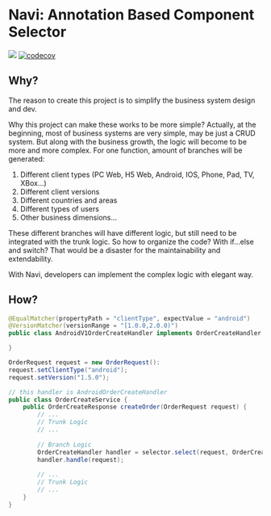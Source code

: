 # Navi: Annotation Based Component Selector

[![](https://travis-ci.com/yanglifan/navi.svg?branch=master)](https://travis-ci.com/yanglifan/navi)
[![codecov](https://codecov.io/gh/yanglifan/navi/branch/master/graph/badge.svg)](https://codecov.io/gh/yanglifan/navi)

## Why?

The reason to create this project is to simplify the business system design and dev. 

Why this project can make these works to be more simple? Actually, at the beginning, most of business systems are very simple, may be just a CRUD system. But along with the business growth, the logic will become to be more and more complex. For one function, amount of branches will be generated:
1. Different client types (PC Web, H5 Web, Android, IOS, Phone, Pad, TV, XBox...)
1. Different client versions
1. Different countries and areas
1. Different types of users
1. Other business dimensions...

These different branches will have different logic, but still need to be integrated with the trunk logic. So how to organize the code? With if...else and switch? That would be a disaster for the maintainability and extendability.

With Navi, developers can implement the complex logic with elegant way.
 
## How?
 
```java
@EqualMatcher(propertyPath = "clientType", expectValue = "android")
@VersionMatcher(versionRange = "[1.0.0,2.0.0)")
public class AndroidV1OrderCreateHandler implements OrderCreateHandler {

}

OrderRequest request = new OrderRequest():
request.setClientType("android");
request.setVersion("1.5.0");

// this handler is AndroidOrderCreateHandler
public class OrderCreateService {
    public OrderCreateResponse createOrder(OrderRequest request) {
        // ...
        // Trunk Logic
        // ...
        
        // Branch Logic
        OrderCreateHandler handler = selector.select(request, OrderCreateHandler.class);
        handler.handle(request);
        
        // ...
        // Trunk Logic
        // ...
    }
}
```
